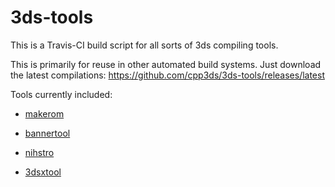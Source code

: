 # 3ds-tools

This is a Travis-CI build script for all sorts of 3ds compiling tools.

This is primarily for reuse in other automated build systems. Just download the latest compilations: https://github.com/cpp3ds/3ds-tools/releases/latest

Tools currently included:

- [makerom](https://github.com/profi200/Project_CTR/tree/master/makerom)

- [bannertool](https://github.com/Steveice10/bannertool)

- [nihstro](https://github.com/neobrain/nihstro)

- [3dsxtool](https://github.com/devkitPro/3dstools)
